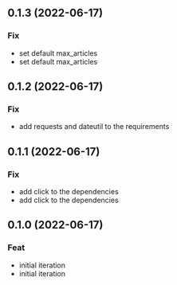 ## 0.1.3 (2022-06-17)

### Fix

- set default max_articles
- set default max_articles

## 0.1.2 (2022-06-17)

### Fix

- add requests and dateutil to the requirements

## 0.1.1 (2022-06-17)

### Fix

- add click to the dependencies
- add click to the dependencies

## 0.1.0 (2022-06-17)

### Feat

- initial iteration
- initial iteration

